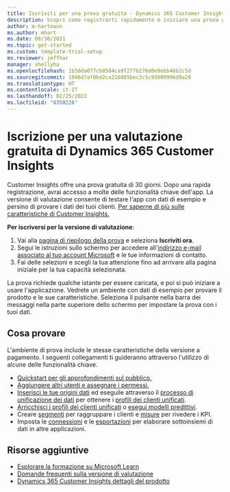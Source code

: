 ```yaml
---
title: Iscriviti per una prova gratuita - Dynamics 365 Customer Insights
description: Scopri come registrarti rapidamente e iniziare una prova gratuita di Customer Insights. Esplora l'app e trova ulteriori risorse di apprendimento.
author: m-hartmann
ms.author: mhart
ms.date: 09/30/2021
ms.topic: get-started
ms.custom: template-trial-setup
ms.reviewer: jeffhar
manager: shellyha
ms.openlocfilehash: 1b50da077cb0584ca9f277b276d0e9ebb46b2c5d
ms.sourcegitcommit: 1946d7af0bd2ca216885bec3c5c95009996d9a28
ms.translationtype: HT
ms.contentlocale: it-IT
ms.lasthandoff: 02/25/2022
ms.locfileid: "8350228"
---
```

# <a name="sign-up-for-a-free-dynamics-365-customer-insights-trial"></a>Iscrizione per una valutazione gratuita di Dynamics 365 Customer Insights

Customer Insights offre una prova gratuita di 30 giorni. Dopo una rapida registrazione, avrai accesso a molte delle funzionalità chiave dell'app. La versione di valutazione consente di testare l'app con dati di esempio e persino di provare i dati dei tuoi clienti. [Per saperne di più sulle caratteristiche di Customer Insights.](overview.md)

**Per iscriversi per la versione di valutazione**:

1. Vai alla [pagina di riepilogo della prova](https://dynamics.microsoft.com/get-started/?appname=customerinsights) e seleziona **Iscriviti ora**.
1. Segui le istruzioni sullo schermo per accedere all'[indirizzo e-mail associato al tuo account Microsoft](https://support.microsoft.com/windows/what-is-a-microsoft-account-4a7c48e9-ff5a-e9c6-5a5c-1a57d66c3bfa) e le tue informazioni di contatto.
1. Fai delle selezioni e scegli la tua attenzione fino ad arrivare alla pagina iniziale per la tua capacità selezionata.

La prova richiede qualche istante per essere caricata, e poi si può iniziare a usare l'applicazione. Vedrete un ambiente con dati di esempio per provare il prodotto e le sue caratteristiche. Seleziona il pulsante nella barra dei messaggi nella parte superiore dello schermo per impostare la prova con i tuoi dati.

## <a name="what-to-try"></a>Cosa provare

L'ambiente di prova include le stesse caratteristiche della versione a pagamento. I seguenti collegamenti ti guideranno attraverso l'utilizzo di alcune delle funzionalità chiave.

- [Quickstart per gli approfondimenti sul pubblico.](audience-insights/get-started.md)
- [Aggiungere altri utenti e assegnare i permessi.](audience-insights/permissions.md)
- [Inserisci le tue origini dati](audience-insights/data-sources.md) ed eseguile attraverso il [processo di unificazione dei dati](audience-insights/data-unification.md) per ottenere i [profili dei clienti unificati](audience-insights/customer-profiles.md).
- [Arricchisci i profili dei clienti unificati](audience-insights/enrichment-hub.md) o [esegui modelli predittivi](audience-insights/predictions-overview.md).
- Creare [segmenti](audience-insights/segments.md) per raggruppare i clienti e [misure](audience-insights/measures.md) per rivedere i KPI.
- Imposta le [connessioni](audience-insights/connections.md) e le [esportazioni](audience-insights/export-destinations.md) per elaborare sottoinsiemi di dati in altre applicazioni.

## <a name="additional-resources"></a>Risorse aggiuntive

- [Esplorare la formazione su Microsoft Learn](/learn/browse/?filter-products=dynamics-dynamics-cust-insights)
- [Domande frequenti sulla versione di valutazione](trial-faq.md)
- [Dynamics 365 Customer Insights dettagli del prodotto](https://dynamics.microsoft.com/ai/customer-insights/)
